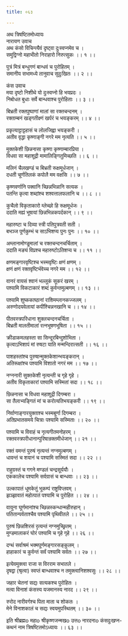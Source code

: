 ```yaml
---
title: ०६३

---
```

अथ त्रिषष्टितमोध्यायः  
नारायण उवाच  
अथ कंसो विचिन्त्यैवं दृष्ट्वा दुःस्वप्नमेव च ।  
समुद्विग्नो महाभीतो निराहारो निरुत्सुकः ।। १ ।।  
  
पुत्रं मित्रं बन्धुगणं बान्धवं च पुरोहितम् ।  
समानीय सभामध्ये तानुवाच सुदुःखितः ।। २ ।।  
  
कंस उवाच  
मया दृष्टो निशीथे यो दुःस्वप्नो हि भयप्रदः ।  
निबोधत बुधाः सर्वे बान्धवाश्च पुरोहिताः ।। ३ ।।  
  
बिभ्रती रक्तपुष्पाणां मालां सा रक्तचन्दनम् ।  
रक्ताम्बनं खड्गतीक्ष्णं खर्परं च भयङ्करम् ।। ४ ।।  
  
प्रकृत्याट्टाट्टहासं च लोलजिह्वा भयङ्करी ।  
अतीव वृद्धा कृष्णाङ्गी नगरे मम नृत्यति ।। ५ ।।  
  
मुक्तकेशी छिन्ननासा कृष्णा कृष्णाम्बारप्रिया ।  
विधवा सा महाशूद्री मामालिङ्गितुमिच्छति ।। ६ ।।  
  
मलिनं चैलखण्डं च बिभ्रती रूक्षमूर्धजान् ।  
दधती चूर्णतिलकं कपोलै मम वक्षसि ।। ७ ।।  
  
कृष्णवर्णानि पक्वानि च्छिन्नभिन्नानि सत्यक ।  
पतन्ति कृत्वा शब्दांश्च शश्वत्तालफलानि च ।। ८ ।।  
  
कुचैलो विकृताकारो म्लेच्छो हि रूक्षमूर्धजः ।  
ददाति मह्यं भूषायां छिन्नभिन्नकपर्दकान् ।। ९ ।।  
  
महारुष्टा च दिव्या स्त्री पतिपुत्रवती सती ।  
बभञ्ज पूर्णकुम्भं च साऽभिशप्य पुनः पुनः ।। १० ।।  
  
अम्लानामोण्डूमालां च रक्तचन्दनचर्चिताम् ।  
ददाति मङ्यं विप्रश्च महारुष्टोऽतिशप्य च ।। ११ ।।  
  
क्षणमङ्गारवृष्टिश्च भस्मवृष्टिः क्षणं क्षणम् ।  
क्षणं क्षणं रक्तवृष्टिर्भवेच्च नगरे मम ।। १२ ।।  
  
वानरं वायसं श्वानं भल्लूकं सूकरं खरम् ।  
पश्यामि विकटाकारं शब्दं कुर्वन्तमुल्बणम् ।। १३ ।।  
  
पश्यामि शुष्ककाष्ठानां राशिमम्लानकज्जलम् ।  
अरुणोदयवेलायां कपींश्चिन्ननखानि च ।। १४ ।।  
  
पीतवस्त्रपरिधाना शुक्लचन्दनचर्चिता ।  
बिभ्रती मालतीमालां रत्नभूषणभूषिता ।। १५ ।।  
  
क्रीडाकमलहस्ता सा सिन्दूरबिन्दुशोभिता ।  
कृत्वाऽभिशापं मां रुषटा याति मन्मन्दिरात्सती ।। १६ ।।  
  
पाशहस्तांश्च पुरुषान्मुक्तकेशान्भयङ्करान् ।  
अतिरूक्षांश्च पश्यामि विशातो नगरं मम ।। १७ ।।  
  
नग्ननारी सुक्तकेशी नृत्यन्ती च गृहे गृहे ।  
अतीव विकृताकारां पश्यामि सस्मितां सदा ।। १८ ।।  
  
छिन्ननासा च विधवा महाशूद्री दिगम्बरा ।  
सा तैलाभ्यङ्गितं मां च करोत्यतिभयङ्करी ।। १९ ।।  
  
निर्वाणाङ्गारयुक्ताश्च भस्मबूर्णा दिगम्बरा ।  
अतिप्रभातसमये चित्राः पश्यामि सस्मिताः ।। २० ।।  
  
पश्यामि च विवाहं च नृत्यगीतमनोहरम् ।  
रक्तवस्त्रपरीधानान्पुरिषान्रक्तमीर्धजान् ।। २१ ।।  
  
रक्तं वमन्तं पुरुषं नृत्यन्तं नग्नमुल्बणम् ।  
धावन्तं च शयानं च पश्यामि सस्मितं सदा ।। २२ ।।  
  
राहुग्रस्तं च गगने मण्डलं चन्द्रसूर्ययौः ।  
एककालेच पश्यामि सर्वग्रासं च बान्धवाः ।। २३ ।।  
  
उल्कापातं धूमकेतुं भूकम्पं राष्ट्रविप्लवम् ।  
झञ्झावातं महोत्पातं पश्यामि च पुरोहित ।। २४ ।।  
  
वायुना घूर्णमानांश्च च्छिन्नस्कन्धान्महीरुहान् ।  
पतितान्पर्वताश्चैव पश्यामि पृथिवीतले ।। २५ ।।  
  
पुरुषं छिन्नशिरसं रृत्यन्तं नग्नमुच्छ्रितम् ।  
मुण्डमालाकरं घोरं पश्यामि च गृहे गृहे ।। २६ ।।  
  
दग्थं सर्वाश्रमं भक्मपूर्णमङ्गारसङ्कुलम् ।  
हाहाकारं च कुर्वन्तं सर्वं पश्यामि सर्वतः ।। २७ ।।  
  
इत्येवमुक्त्वा राजा स विरराम सभातले ।  
दृषद्वा (श्रृत्वा) स्वप्तं बान्धवाश्च न तमुक्त्वानिशश्वसुः ।। २८ ।।  
  
जहार चेतनां सद्यः सत्यकश्च पुरोहितः ।  
मत्वा विनाशं कंसस्य यजमानस्य नारद ।। २९ ।।  
  
रुरोद नारीवर्गश्च पिता माता च शोकतः ।  
मेने विनाशकालं च सद्यः स्वयमुपस्थितम् ।। ३० ।।  
  
इति श्रीब्रह्मo महाo श्रीकृष्णजन्मखo उत्तo नारदनाo कंसदुःखप्न-  
कथनं नाम त्रिषष्टितमोऽध्यायः ।। ६३ ।।